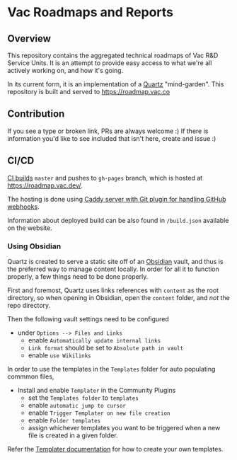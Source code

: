 # Vac Roadmaps and Reports

## Overview
This repository contains the aggregated technical roadmaps of Vac R&D Service Units.
It is an attempt to provide easy access to what we're all actively working on, and how it's going.

In its current form, it is an implementation of a [Quartz]() "mind-garden".
This repository is built and served to https://roadmap.vac.co

## Contribution

If you see a type or broken link, PRs are always welcome :)
If there is information you'd like to see included that isn't here, create and issue :)

## CI/CD

[CI builds](https://ci.infra.status.im/job/website/job/roadmap.vac.dev/) `master` and pushes to `gh-pages` branch, which is hosted at <https://roadmap.vac.dev/>.

The hosting is done using [Caddy server with Git plugin for handling GitHub webhooks](https://github.com/status-im/infra-sites/blob/master/ansible/roles/caddy-git).

Information about deployed build can be also found in `/build.json` available on the website.

### Using Obsidian
Quartz is created to serve a static site off of an [Obsidian](https://obsidian.md) vault, and thus is the preferred way to manage content locally. In order for all it to function properly, a few things need to be done properly.

First and foremost, Quartz uses links references with `content` as the root directory, so when opening in Obsidian, open the `content` folder, and _not_ the repo directory.

Then the following vault settings need to be configured

- under `Options --> Files and Links`
  - enable `Automatically update internal links`
  - `Link format` should be set to `Absolute path in vault`
  - enable `use Wikilinks`

In order to use the templates in the `Templates` folder for auto populating commmon files,

- Install and enable `Templater` in the Community Plugins
  - set the `Templates folder` to `templates`
  - enable `automatic jump to cursor`
  - enable `Trigger Templater on new file creation`
  - enable `Folder templates`
  - assign whichever templates you want to be triggered when a new file is created in a given folder.

Refer the [Templater documentation](https://silentvoid13.github.io/Templater/) for how to create your own templates.

